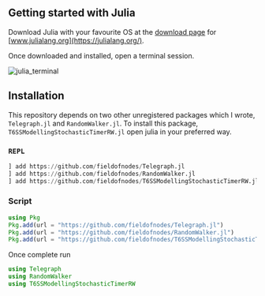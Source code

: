 
## Getting started with Julia
Download Julia with your favourite OS at the [download page](https://julialang.org/downloads/) for [www.julialang.org](https://julialang.org/). 

Once downloaded and installed, open a terminal session.

![julia_terminal](figs/julia_termina_begin.png)
 
## Installation
This repository depends on two other unregistered packages which I wrote, `Telegraph.jl` and `RandomWalker.jl`. To install this package, `T6SSModellingStochasticTimerRW.jl` open julia in your preferred way.

### `REPL`
```julia
] add https://github.com/fieldofnodes/Telegraph.jl
] add https://github.com/fieldofnodes/RandomWalker.jl
] add https://github.com/fieldofnodes/T6SSModellingStochasticTimerRW.jl
```
### Script
```julia
using Pkg
Pkg.add(url = "https://github.com/fieldofnodes/Telegraph.jl")
Pkg.add(url = "https://github.com/fieldofnodes/RandomWalker.jl")
Pkg.add(url = "https://github.com/fieldofnodes/T6SSModellingStochasticTimerRW.jl")
```

Once complete run

```julia
using Telegraph
using RandomWalker
using T6SSModellingStochasticTimerRW
```
